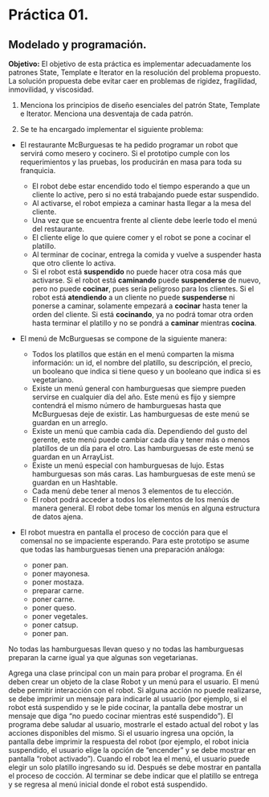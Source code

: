 # Práctica 01.
## Modelado y programación.

**Objetivo:** El objetivo de esta práctica es implementar adecuadamente los patrones State, Template e Iterator en la resolución del problema propuesto. La solución propuesta debe evitar caer en problemas de rigidez, fragilidad, inmovilidad, y viscosidad.

1. Menciona los principios de diseño esenciales del patrón State, Template e Iterator.
Menciona una desventaja de cada patrón.

2. Se te ha encargado implementar el siguiente problema:

- El restaurante McBurguesas te ha pedido programar un robot que servirá como
mesero y cocinero. Si el prototipo cumple con los requerimientos y las pruebas, los
producirán en masa para toda su franquicia.
    - El robot debe estar encendido todo el tiempo esperando a que un cliente lo active, pero si no está trabajando puede estar suspendido.
    - Al activarse, el robot empieza a caminar hasta llegar a la mesa del cliente.
    - Una vez que se encuentra frente al cliente debe leerle todo el menú del restaurante.
    - El cliente elige lo que quiere comer y el robot se pone a cocinar el platillo.
    - Al terminar de cocinar, entrega la comida y vuelve a suspender hasta que otro cliente lo activa.
    - Si el robot está **suspendido** no puede hacer otra cosa más que activarse. Si el robot está **caminando** puede **suspenderse** de nuevo, pero no puede **cocinar**, pues sería peligroso para los clientes. Si el robot está **atendiendo** a un cliente no puede **suspenderse** ni ponerse a caminar, solamente empezará a **cocinar** hasta tener la orden del cliente. Si está **cocinando**, ya no podrá tomar otra orden hasta terminar el platillo y no se pondrá a **caminar** mientras **cocina**.

- El menú de McBurguesas se compone de la siguiente manera:
    - Todos los platillos que están en el menú comparten la misma información: un id, el nombre del platillo, su descripción, el precio, un booleano que indica si tiene queso y un booleano que indica si es vegetariano.
    - Existe un menú general con hamburguesas que siempre pueden servirse en cualquier día del año. Este menú es fijo y siempre contendrá el mismo número de hamburguesas hasta que McBurguesas deje de existir. Las hamburguesas de este menú se guardan en un arreglo.
    - Existe un menú que cambia cada día. Dependiendo del gusto del gerente, este menú puede cambiar cada día y tener más o menos platillos de un día para el otro. Las hamburguesas de este menú se guardan en un ArrayList.
    - Existe un menú especial con hamburguesas de lujo. Estas hamburguesas son más caras. Las hamburguesas de este menú se guardan en un Hashtable.
    - Cada menú debe tener al menos 3 elementos de tu elección.
    - El robot podrá acceder a todos los elementos de los menús de manera general. El robot debe tomar los menús en alguna estructura de datos ajena.

- El robot muestra en pantalla el proceso de cocción para que el comensal no se impaciente esperando. Para este prototipo se asume que todas las hamburguesas tienen una preparación análoga:
    - poner pan.
    - poner mayonesa.
    - poner mostaza.
    - preparar carne.
    - poner carne.
    - poner queso.
    - poner vegetales.
    - poner catsup.
    - poner pan.

No todas las hamburguesas llevan queso y no todas las hamburguesas preparan la carne igual ya que algunas son vegetarianas.

Agrega una clase principal con un main para probar el programa. En él deben crear un objeto de la clase Robot y un menú para el usuario. El menú debe permitir interacción con el robot. Si alguna acción no puede realizarse, se debe imprimir un mensaje para indicarle al usuario (por ejemplo, si el robot está suspendido y se le pide cocinar, la pantalla debe mostrar un mensaje que diga “no puedo cocinar mientras esté suspendido”). El programa debe saludar al usuario, mostrarle el estado actual del robot y las acciones disponibles del mismo. Si el usuario ingresa una opción, la pantalla debe imprimir la respuesta del robot (por ejemplo, el robot inicia suspendido, el usuario elige la opción de “encender” y se debe mostrar en pantalla “robot activado”). Cuando el robot lea el menú, el usuario puede elegir un solo platillo ingresando su id. Después se debe mostrar en pantalla el proceso de cocción. Al terminar se debe indicar que el platillo se entrega y se regresa al menú inicial donde el robot está suspendido.